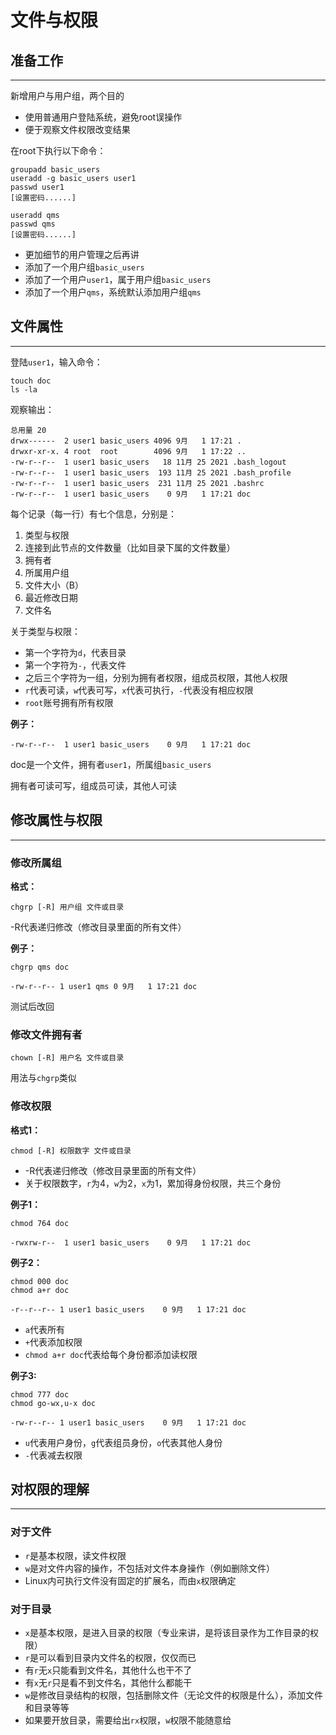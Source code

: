 # 文件与权限

## 准备工作

------

新增用户与用户组，两个目的

- 使用普通用户登陆系统，避免root误操作
- 便于观察文件权限改变结果

在root下执行以下命令：

```shell
groupadd basic_users
useradd -g basic_users user1
passwd user1
[设置密码......]

useradd qms
passwd qms
[设置密码......]
```

- 更加细节的用户管理之后再讲
- 添加了一个用户组`basic_users`
- 添加了一个用户`user1`，属于用户组`basic_users`
- 添加了一个用户`qms`，系统默认添加用户组`qms`

## 文件属性

------

登陆`user1`，输入命令：

```shell
touch doc
ls -la
```

观察输出：

```
总用量 20
drwx------  2 user1 basic_users 4096 9月   1 17:21 .
drwxr-xr-x. 4 root  root        4096 9月   1 17:22 ..
-rw-r--r--  1 user1 basic_users   18 11月 25 2021 .bash_logout
-rw-r--r--  1 user1 basic_users  193 11月 25 2021 .bash_profile
-rw-r--r--  1 user1 basic_users  231 11月 25 2021 .bashrc
-rw-r--r--  1 user1 basic_users    0 9月   1 17:21 doc
```

每个记录（每一行）有七个信息，分别是：

1. 类型与权限
2. 连接到此节点的文件数量（比如目录下属的文件数量）
3. 拥有者
4. 所属用户组
5. 文件大小（B）
6. 最近修改日期
7. 文件名

关于类型与权限：

- 第一个字符为`d`，代表目录
- 第一个字符为`-`，代表文件
- 之后三个字符为一组，分别为拥有者权限，组成员权限，其他人权限
- `r`代表可读，`w`代表可写，`x`代表可执行，`-`代表没有相应权限
- `root`账号拥有所有权限

**例子：**

```
-rw-r--r--  1 user1 basic_users    0 9月   1 17:21 doc
```

doc是一个文件，拥有者`user1`，所属组`basic_users`

拥有者可读可写，组成员可读，其他人可读

## 修改属性与权限

------

### 修改所属组

**格式：**

```shell
chgrp [-R] 用户组 文件或目录
```

-R代表递归修改（修改目录里面的所有文件）

**例子：**

```shell
chgrp qms doc
```

```
-rw-r--r-- 1 user1 qms 0 9月   1 17:21 doc
```

测试后改回

### 修改文件拥有者

```shell
chown [-R] 用户名 文件或目录
```

用法与`chgrp`类似

### 修改权限

**格式1：**

```shell
chmod [-R] 权限数字 文件或目录
```

- -R代表递归修改（修改目录里面的所有文件）
- 关于权限数字，`r`为4，`w`为2，`x`为1，累加得身份权限，共三个身份

**例子1：**

```shell
chmod 764 doc
```

```
-rwxrw-r--  1 user1 basic_users    0 9月   1 17:21 doc
```

**例子2：**

```shell
chmod 000 doc
chmod a+r doc
```

```
-r--r--r-- 1 user1 basic_users    0 9月   1 17:21 doc
```

- `a`代表所有
- `+`代表添加权限
- `chmod a+r doc`代表给每个身份都添加读权限

**例子3:**

```shell
chmod 777 doc
chmod go-wx,u-x doc
```

```
-rw-r--r-- 1 user1 basic_users    0 9月   1 17:21 doc
```

- `u`代表用户身份，`g`代表组员身份，`o`代表其他人身份
- `-`代表减去权限

## 对权限的理解

------

### 对于文件

- `r`是基本权限，读文件权限
- `w`是对文件内容的操作，不包括对文件本身操作（例如删除文件）
- Linux内可执行文件没有固定的扩展名，而由`x`权限确定

### 对于目录

- `x`是基本权限，是进入目录的权限（专业来讲，是将该目录作为工作目录的权限）
- `r`是可以看到目录内文件名的权限，仅仅而已
- 有`r`无`x`只能看到文件名，其他什么也干不了
- 有`x`无`r`只是看不到文件名，其他什么都能干
- `w`是修改目录结构的权限，包括删除文件（无论文件的权限是什么），添加文件和目录等等
- 如果要开放目录，需要给出`rx`权限，`w`权限不能随意给
